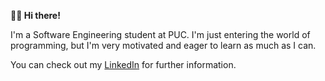 __✌🏼 Hi there!__

I'm a Software Engineering student at PUC. I'm just entering the world of programming, but I'm very motivated and eager to learn as much as I can.

You can check out my [LinkedIn](www.linkedin.com/in/sebastián-passi-muñoz-0718351a1) for further information.
